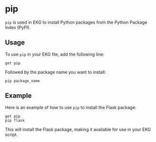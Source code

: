 # pip

`pip` is used in EKG to install Python packages from the Python Package Index (PyPI).

## Usage

To use `pip` in your EKG file, add the following line:

```ekg
get pip
```

Followed by the package name you want to install:

```ekg
pip package_name
```

## Example

Here is an example of how to use `pip` to install the Flask package:

```ekg
get pip
pip flask
```

This will install the Flask package, making it available for use in your EKG script.